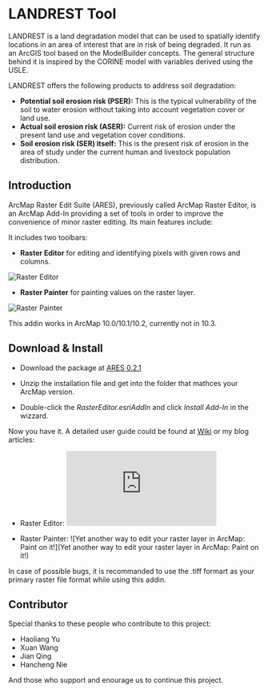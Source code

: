 LANDREST Tool
====================

LANDREST is a land degradation model that can be used to spatially identify locations in an area of interest that are in risk of being degraded. It run as an ArcGIS tool based on the ModelBuilder concepts. The general structure behind it is inspired by the CORINE model with variables derived using the USLE.

LANDREST offers the following products to address soil degradation:

* **Potential soil erosion risk (PSER):** This is the typical vulnerability of the soil to water erosion without taking into account vegetation cover or land use.
* **Actual soil erosion risk (ASER):** Current risk of erosion under the present land use and vegetation cover conditions. 
* **Soil erosion risk (SER) itself:** This is the present risk of erosion in the area of study under the current human and livestock population distribution.

## Introduction

ArcMap Raster Edit Suite (ARES), previously called ArcMap Raster Editor, is an ArcMap Add-In providing a set of tools in order to improve the convenience of minor raster editing. Its main features include:

It includes two toolbars:

* **Raster Editor** for editing and identifying pixels with given rows and columns.

![Raster Editor](http://haoliangyu.net/images/GIS/ares_editing/eidtor_toolbar.png)

* **Raster Painter** for painting values on the raster layer.

![Raster Painter](http://i59.tinypic.com/25fppig.png)

This addin works in ArcMap 10.0/10.1/10.2, currently not in 10.3. 

## Download & Install

* Download the package at [ARES 0.2.1](https://github.com/dz316424/ares/releases/download/v0.2.1/ARES.0.2.1.zip)

* Unzip the installation file and get into the folder that mathces your ArcMap version.
 
* Double-click the *RasterEditor.esriAddIn* and click *Install Add-In* in the wizzard.

Now you have it. A detailed user guide could be found at [Wiki](https://github.com/dz316424/arcmap-raster-editor/wiki) or my blog articles:

* Raster Editor: ![Editing single pixels of raster layer in ArcMap with just a few clicks](http://haoliangyu.net/editing-single-pixels-of-raster-layer-in-arcmap-with-just-a-few-clicks.html#.VQOzWuFp4S8)

* Raster Painter: ![Yet another way to edit your raster layer in ArcMap: Paint on it!](Yet another way to edit your raster layer in ArcMap: Paint on it!)

In case of possible bugs, it is recommanded to use the .tiff formart as your primary raster file format while using this addin.

## Contributor

Special thanks to these people who contribute to this project:

* Haoliang Yu
* Xuan Wang
* Jian Qing
* Hancheng Nie

And those who support and enourage us to continue this project.
